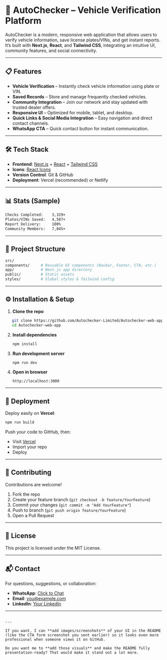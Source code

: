 

# 🚗 AutoChecker – Vehicle Verification Platform

AutoChecker is a modern, responsive web application that allows users to verify vehicle information, save license plates/VINs, and get instant reports.  
It’s built with **Next.js**, **React**, and **Tailwind CSS**, integrating an intuitive UI, community features, and social connectivity.

---

## 📋 Features

- **Vehicle Verification** – Instantly check vehicle information using plate or VIN.
- **Saved Records** – Store and manage frequently checked vehicles.
- **Community Integration** – Join our network and stay updated with trusted dealer offers.
- **Responsive UI** – Optimized for mobile, tablet, and desktop.
- **Quick Links & Social Media Integration** – Easy navigation and direct contact channels.
- **WhatsApp CTA** – Quick contact button for instant communication.

---

## 🛠 Tech Stack

- **Frontend**: [Next.js](https://nextjs.org/) + [React](https://react.dev/) + [Tailwind CSS](https://tailwindcss.com/)
- **Icons**: [React Icons](https://react-icons.github.io/react-icons/)
- **Version Control**: Git & GitHub
- **Deployment**: Vercel (recommended) or Netlify

---

## 📊 Stats (Sample)

```bash
Checks Completed:    3,329+
Plates/VINs Saved:   4,587+
Report Delivery:     100%
Community Members:   7,845+

```

---

## 📂 Project Structure


```bash
src/
components/     # Reusable UI components (Navbar, Footer, CTA, etc.)
app/            # Next.js app directory
public/         # Static assets
styles/         # Global styles & Tailwind config

````

---

## ⚙️ Installation & Setup

1. **Clone the repo**


```bash
   git clone https://github.com/Autochecker-Limited/Autochecker-web-app.git
   cd Autochecker-web-app
````

2. **Install dependencies**

   ```bash
   npm install
   ```

3. **Run development server**

   ```bash
   npm run dev
   ```

4. **Open in browser**

   ```
   http://localhost:3000
   ```

---

## 🚀 Deployment

Deploy easily on **Vercel**:

```bash
npm run build
```

Push your code to GitHub, then:

* Visit [Vercel](https://vercel.com/)
* Import your repo
* Deploy

---

## 🤝 Contributing

Contributions are welcome!

1. Fork the repo
2. Create your feature branch (`git checkout -b feature/YourFeature`)
3. Commit your changes (`git commit -m "Add YourFeature"`)
4. Push to branch (`git push origin feature/YourFeature`)
5. Open a Pull Request

---

## 📜 License

This project is licensed under the MIT License.

---

## 📬 Contact

For questions, suggestions, or collaboration:

* **WhatsApp**: [Click to Chat](https://wa.me/your-number)
* **Email**: [you@example.com](mailto:you@example.com)
* **LinkedIn**: [Your LinkedIn](https://linkedin.com/in/yourprofile)

---

```

---

If you want, I can **add images/screenshots** of your UI in the README (like the CTA form screenshot you sent earlier) so it looks even more professional when someone views it on GitHub.  

Do you want me to **add those visuals** and make the README fully presentation-ready? That would make it stand out a lot more.
```
